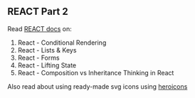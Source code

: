 ## REACT Part 2

Read [REACT docs](https://reactjs.org/docs/getting-started.html) on:

1. React - Conditional Rendering
2. React - Lists & Keys
3. React - Forms
4. React - Lifting State
5. React - Composition vs Inheritance
Thinking in React

Also read about using ready-made svg icons using [heroicons](https://heroicons.com/)


